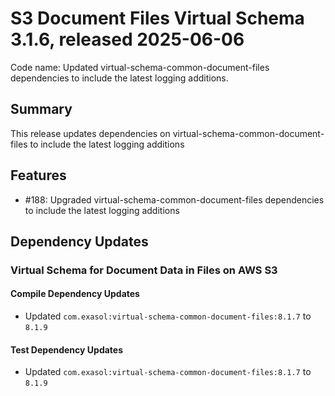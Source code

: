 # S3 Document Files Virtual Schema 3.1.6, released 2025-06-06

Code name: Updated virtual-schema-common-document-files dependencies to include the latest logging additions.

## Summary

This release updates dependencies on virtual-schema-common-document-files to include the latest logging additions

## Features

* #188: Upgraded virtual-schema-common-document-files dependencies to include the latest logging additions

## Dependency Updates

### Virtual Schema for Document Data in Files on AWS S3

#### Compile Dependency Updates

* Updated `com.exasol:virtual-schema-common-document-files:8.1.7` to `8.1.9`

#### Test Dependency Updates

* Updated `com.exasol:virtual-schema-common-document-files:8.1.7` to `8.1.9`
